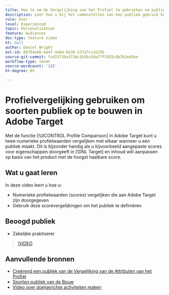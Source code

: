 ```yaml
---
title: Hoe te om de Vergelijking van het Profiel te gebruiken om publiek te bouwen
description: Leer hoe u bij het samenstellen van een publiek gebruik kunt maken van Profielvergelijking om twee numerieke profielwaarden met elkaar te vergelijken.
role: User
level: Experienced
topic: Personalization
feature: Audiences
doc-type: feature video
kt: null
author: Daniel Wright
exl-id: 66764a66-ba47-4ab4-8a36-137a7cca525b
source-git-commit: fcd2273ba373dc2b3bc59a77f1925cdb7b2ed3ee
workflow-type: tm+mt
source-wordcount: '132'
ht-degree: 0%

---
```


# Profielvergelijking gebruiken om soorten publiek op te bouwen in Adobe Target

Met de functie [!UICONTROL Profile Comparison] in Adobe Target kunt u twee numerieke profielwaarden vergelijken met elkaar wanneer u een publiek maakt. Dit is bijzonder handig als u bijvoorbeeld aangepaste scores voor eigenschappen doorgeeft in [!DNL Target] en inhoud wilt aanpassen op basis van het product met de hoogst haalbare score.

## Wat u gaat leren

In deze video leert u hoe u:

* Numerieke profielwaarden (scores) vergelijken die aan Adobe Target zijn doorgegeven
* Gebruik deze scorevergelijkingen om het publiek te definiëren

## Beoogd publiek

* Zakelijke praktiserer

>[!VIDEO](https://video.tv.adobe.com/v/23218/?quality=12)

## Aanvullende bronnen

* [ Creërend een publiek van de Vergelijking van de Attributen van het Profiel ](https://experienceleague.adobe.com/docs/target/using/audiences/create-audiences/creating-a-profile-attribute-comparison-audience.html?lang=en)
* [ Soorten publiek van de Bouw ](https://experienceleague.adobe.com/docs/target/using/audiences/create-audiences/create-audience.html?lang=en)
* [Video over doelgerichte activiteiten maken](../activities/create-experience-targeting-activities.md)

